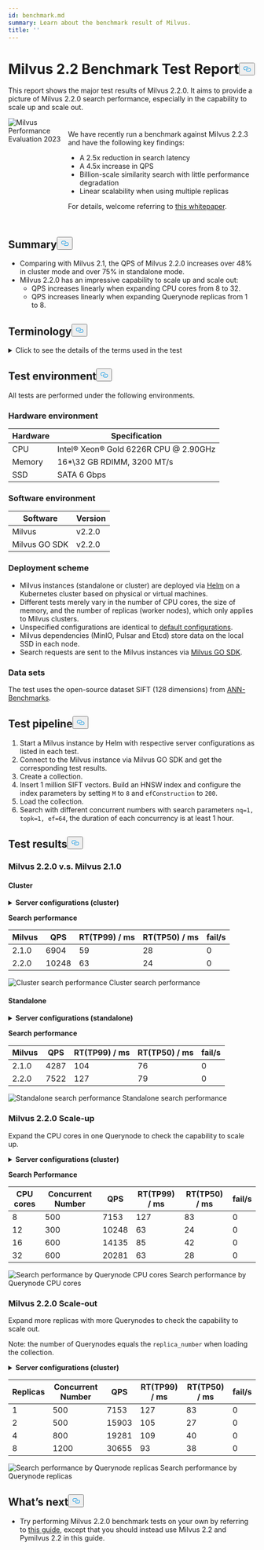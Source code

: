 ```yaml
---
id: benchmark.md
summary: Learn about the benchmark result of Milvus.
title: ''
---
```

<h1 id="Milvus-22-Benchmark-Test-Report" class="common-anchor-header">Milvus 2.2 Benchmark Test Report<button data-href="#Milvus-22-Benchmark-Test-Report" class="anchor-icon" translate="no">
      <svg translate="no"
        aria-hidden="true"
        focusable="false"
        height="20"
        version="1.1"
        viewBox="0 0 16 16"
        width="16"
      >
        <path
          fill="#0092E4"
          fill-rule="evenodd"
          d="M4 9h1v1H4c-1.5 0-3-1.69-3-3.5S2.55 3 4 3h4c1.45 0 3 1.69 3 3.5 0 1.41-.91 2.72-2 3.25V8.59c.58-.45 1-1.27 1-2.09C10 5.22 8.98 4 8 4H4c-.98 0-2 1.22-2 2.5S3 9 4 9zm9-3h-1v1h1c1 0 2 1.22 2 2.5S13.98 12 13 12H9c-.98 0-2-1.22-2-2.5 0-.83.42-1.64 1-2.09V6.25c-1.09.53-2 1.84-2 3.25C6 11.31 7.55 13 9 13h4c1.45 0 3-1.69 3-3.5S14.5 6 13 6z"
        ></path>
      </svg>
    </button></h1><p>This report shows the major test results of Milvus 2.2.0. It aims to provide a picture of Milvus 2.2.0 search performance, especially in the capability to scale up and scale out.</p>
<div class="alert note">
  <div style="display: flex;">
      <div style="flex:0.3;">
      <img translate="no" src="https://zilliz.com/images/whitepaper/performance.png" alt="Milvus Performance Evaluation 2023">
  </div>
  <div style="flex:1; padding: 10px; ">
    <p>We have recently run a benchmark against Milvus 2.2.3 and have the following key findings:</p>
    <ul>
      <li>A 2.5x reduction in search latency</li>
      <li>A 4.5x increase in QPS</li>
      <li>Billion-scale similarity search with little performance degradation</li>
      <li>Linear scalability when using multiple replicas</li>
    </ul>
    <p>For details, welcome referring to <a href="https://zilliz.com/resources/whitepaper/milvus-performance-benchmark">this whitepaper</a>. </p>
  </div>
</div>
<h2 id="Summary" class="common-anchor-header">Summary<button data-href="#Summary" class="anchor-icon" translate="no">
      <svg translate="no"
        aria-hidden="true"
        focusable="false"
        height="20"
        version="1.1"
        viewBox="0 0 16 16"
        width="16"
      >
        <path
          fill="#0092E4"
          fill-rule="evenodd"
          d="M4 9h1v1H4c-1.5 0-3-1.69-3-3.5S2.55 3 4 3h4c1.45 0 3 1.69 3 3.5 0 1.41-.91 2.72-2 3.25V8.59c.58-.45 1-1.27 1-2.09C10 5.22 8.98 4 8 4H4c-.98 0-2 1.22-2 2.5S3 9 4 9zm9-3h-1v1h1c1 0 2 1.22 2 2.5S13.98 12 13 12H9c-.98 0-2-1.22-2-2.5 0-.83.42-1.64 1-2.09V6.25c-1.09.53-2 1.84-2 3.25C6 11.31 7.55 13 9 13h4c1.45 0 3-1.69 3-3.5S14.5 6 13 6z"
        ></path>
      </svg>
    </button></h2><ul>
<li>Comparing with Milvus 2.1, the QPS of Milvus 2.2.0 increases over 48% in cluster mode and over 75% in standalone mode.</li>
<li>Milvus 2.2.0 has an impressive capability to scale up and scale out:
<ul>
<li>QPS increases linearly when expanding CPU cores from 8 to 32.</li>
<li>QPS increases linearly when expanding Querynode replicas from 1 to 8.</li>
</ul></li>
</ul>
<h2 id="Terminology" class="common-anchor-header">Terminology<button data-href="#Terminology" class="anchor-icon" translate="no">
      <svg translate="no"
        aria-hidden="true"
        focusable="false"
        height="20"
        version="1.1"
        viewBox="0 0 16 16"
        width="16"
      >
        <path
          fill="#0092E4"
          fill-rule="evenodd"
          d="M4 9h1v1H4c-1.5 0-3-1.69-3-3.5S2.55 3 4 3h4c1.45 0 3 1.69 3 3.5 0 1.41-.91 2.72-2 3.25V8.59c.58-.45 1-1.27 1-2.09C10 5.22 8.98 4 8 4H4c-.98 0-2 1.22-2 2.5S3 9 4 9zm9-3h-1v1h1c1 0 2 1.22 2 2.5S13.98 12 13 12H9c-.98 0-2-1.22-2-2.5 0-.83.42-1.64 1-2.09V6.25c-1.09.53-2 1.84-2 3.25C6 11.31 7.55 13 9 13h4c1.45 0 3-1.69 3-3.5S14.5 6 13 6z"
        ></path>
      </svg>
    </button></h2><p><details>
<summary>Click to see the details of the terms used in the test</summary>
<table class="terminology">
<thead>
<tr>
<th>Term</th>
<th>Description</th>
</tr>
</thead>
<tbody>
<tr>
<td>nq</td>
<td>Number of vectors to be searched in one search request</td>
</tr>
<tr>
<td>topk</td>
<td>Number of the nearest vectors to be retrieved for each vector (in nq) in a search request</td>
</tr>
<tr>
<td>ef</td>
<td>A search parameter specific to <a href="https://milvus.io/docs/v2.2.x/index.md">HNSW index</a></td>
</tr>
<tr>
<td>RT</td>
<td>Response time from sending the request to receiving the response</td>
</tr>
<tr>
<td>QPS</td>
<td>Number of search requests that are successfully processed per second</td>
</tr>
</tbody>
</table>
</details></p>
<h2 id="Test-environment" class="common-anchor-header">Test environment<button data-href="#Test-environment" class="anchor-icon" translate="no">
      <svg translate="no"
        aria-hidden="true"
        focusable="false"
        height="20"
        version="1.1"
        viewBox="0 0 16 16"
        width="16"
      >
        <path
          fill="#0092E4"
          fill-rule="evenodd"
          d="M4 9h1v1H4c-1.5 0-3-1.69-3-3.5S2.55 3 4 3h4c1.45 0 3 1.69 3 3.5 0 1.41-.91 2.72-2 3.25V8.59c.58-.45 1-1.27 1-2.09C10 5.22 8.98 4 8 4H4c-.98 0-2 1.22-2 2.5S3 9 4 9zm9-3h-1v1h1c1 0 2 1.22 2 2.5S13.98 12 13 12H9c-.98 0-2-1.22-2-2.5 0-.83.42-1.64 1-2.09V6.25c-1.09.53-2 1.84-2 3.25C6 11.31 7.55 13 9 13h4c1.45 0 3-1.69 3-3.5S14.5 6 13 6z"
        ></path>
      </svg>
    </button></h2><p>All tests are performed under the following environments.</p>
<h3 id="Hardware-environment" class="common-anchor-header">Hardware environment</h3><table>
<thead>
<tr><th>Hardware</th><th>Specification</th></tr>
</thead>
<tbody>
<tr><td>CPU</td><td>Intel® Xeon® Gold 6226R CPU @ 2.90GHz</td></tr>
<tr><td>Memory</td><td>16*\32 GB RDIMM, 3200 MT/s</td></tr>
<tr><td>SSD</td><td>SATA 6 Gbps</td></tr>
</tbody>
</table>
<h3 id="Software-environment" class="common-anchor-header">Software environment</h3><table>
<thead>
<tr><th>Software</th><th>Version</th></tr>
</thead>
<tbody>
<tr><td>Milvus</td><td>v2.2.0</td></tr>
<tr><td>Milvus GO SDK</td><td>v2.2.0</td></tr>
</tbody>
</table>
<h3 id="Deployment-scheme" class="common-anchor-header">Deployment scheme</h3><ul>
<li>Milvus instances (standalone or cluster) are deployed via <a href="https://milvus.io/docs/install_standalone-helm.md">Helm</a> on a Kubernetes cluster based on physical or virtual machines.</li>
<li>Different tests merely vary in the number of CPU cores, the size of memory, and the number of replicas (worker nodes), which only applies to Milvus clusters.</li>
<li>Unspecified configurations are identical to <a href="https://github.com/milvus-io/milvus-helm/blob/master/charts/milvus/values.yaml">default configurations</a>.</li>
<li>Milvus dependencies (MinIO, Pulsar and Etcd) store data on the local SSD in each node.</li>
<li>Search requests are sent to the Milvus instances via <a href="https://github.com/milvus-io/milvus-sdk-go/tree/master/tests">Milvus GO SDK</a>.</li>
</ul>
<h3 id="Data-sets" class="common-anchor-header">Data sets</h3><p>The test uses the open-source dataset SIFT (128 dimensions) from <a href="https://github.com/erikbern/ann-benchmarks/#data-sets">ANN-Benchmarks</a>.</p>
<h2 id="Test-pipeline" class="common-anchor-header">Test pipeline<button data-href="#Test-pipeline" class="anchor-icon" translate="no">
      <svg translate="no"
        aria-hidden="true"
        focusable="false"
        height="20"
        version="1.1"
        viewBox="0 0 16 16"
        width="16"
      >
        <path
          fill="#0092E4"
          fill-rule="evenodd"
          d="M4 9h1v1H4c-1.5 0-3-1.69-3-3.5S2.55 3 4 3h4c1.45 0 3 1.69 3 3.5 0 1.41-.91 2.72-2 3.25V8.59c.58-.45 1-1.27 1-2.09C10 5.22 8.98 4 8 4H4c-.98 0-2 1.22-2 2.5S3 9 4 9zm9-3h-1v1h1c1 0 2 1.22 2 2.5S13.98 12 13 12H9c-.98 0-2-1.22-2-2.5 0-.83.42-1.64 1-2.09V6.25c-1.09.53-2 1.84-2 3.25C6 11.31 7.55 13 9 13h4c1.45 0 3-1.69 3-3.5S14.5 6 13 6z"
        ></path>
      </svg>
    </button></h2><ol>
<li>Start a Milvus instance by Helm with respective server configurations as listed in each test.</li>
<li>Connect to the Milvus instance via Milvus GO SDK and get the corresponding test results.</li>
<li>Create a collection.</li>
<li>Insert 1 million SIFT vectors. Build an HNSW index and configure the index parameters by setting <code translate="no">M</code> to <code translate="no">8</code> and <code translate="no">efConstruction</code> to <code translate="no">200</code>.</li>
<li>Load the collection.</li>
<li>Search with different concurrent numbers with search parameters <code translate="no">nq=1, topk=1, ef=64</code>, the duration of each concurrency is at least 1 hour.</li>
</ol>
<h2 id="Test-results" class="common-anchor-header">Test results<button data-href="#Test-results" class="anchor-icon" translate="no">
      <svg translate="no"
        aria-hidden="true"
        focusable="false"
        height="20"
        version="1.1"
        viewBox="0 0 16 16"
        width="16"
      >
        <path
          fill="#0092E4"
          fill-rule="evenodd"
          d="M4 9h1v1H4c-1.5 0-3-1.69-3-3.5S2.55 3 4 3h4c1.45 0 3 1.69 3 3.5 0 1.41-.91 2.72-2 3.25V8.59c.58-.45 1-1.27 1-2.09C10 5.22 8.98 4 8 4H4c-.98 0-2 1.22-2 2.5S3 9 4 9zm9-3h-1v1h1c1 0 2 1.22 2 2.5S13.98 12 13 12H9c-.98 0-2-1.22-2-2.5 0-.83.42-1.64 1-2.09V6.25c-1.09.53-2 1.84-2 3.25C6 11.31 7.55 13 9 13h4c1.45 0 3-1.69 3-3.5S14.5 6 13 6z"
        ></path>
      </svg>
    </button></h2><h3 id="Milvus-220-vs-Milvus-210" class="common-anchor-header">Milvus 2.2.0 v.s. Milvus 2.1.0</h3><h4 id="Cluster" class="common-anchor-header">Cluster</h4><p><details>
<summary><b>Server configurations (cluster)</b></summary></p>
<pre><code translate="no" class="language-yaml"><span class="hljs-attr">queryNode</span>:
  <span class="hljs-attr">replicas</span>: <span class="hljs-number">1</span>
  <span class="hljs-attr">resources</span>:
    <span class="hljs-attr">limits</span>:
      <span class="hljs-attr">cpu</span>: <span class="hljs-string">&quot;12.0&quot;</span>
      <span class="hljs-attr">memory</span>: 8Gi
    <span class="hljs-attr">requests</span>:
      <span class="hljs-attr">cpu</span>: <span class="hljs-string">&quot;12.0&quot;</span>
      <span class="hljs-attr">memory</span>: 8Gi
<button class="copy-code-btn"></button></code></pre>
<p></details></p>
<p><strong>Search performance</strong></p>
<table>
<thead>
<tr><th>Milvus</th><th>QPS</th><th>RT(TP99) / ms</th><th>RT(TP50) / ms</th><th>fail/s</th></tr>
</thead>
<tbody>
<tr><td>2.1.0</td><td>6904</td><td>59</td><td>28</td><td>0</td></tr>
<tr><td>2.2.0</td><td>10248</td><td>63</td><td>24</td><td>0</td></tr>
</tbody>
</table>
<p>
  <span class="img-wrapper">
    <img translate="no" src="/docs/v2.2.x/assets/cluster_search_performance_210_vs_220.png" alt="Cluster search performance" class="doc-image" id="cluster-search-performance" />
    <span>Cluster search performance</span>
  </span>
</p>
<h4 id="Standalone" class="common-anchor-header">Standalone</h4><p><details>
<summary><b>Server configurations (standalone)</b></summary></p>
<pre><code translate="no" class="language-yaml"><span class="hljs-attr">standalone</span>:
  <span class="hljs-attr">replicas</span>: <span class="hljs-number">1</span>
  <span class="hljs-attr">resources</span>:
    <span class="hljs-attr">limits</span>:
      <span class="hljs-attr">cpu</span>: <span class="hljs-string">&quot;12.0&quot;</span>
      <span class="hljs-attr">memory</span>: 16Gi
    <span class="hljs-attr">requests</span>:
      <span class="hljs-attr">cpu</span>: <span class="hljs-string">&quot;12.0&quot;</span>
      <span class="hljs-attr">memory</span>: 16Gi
<button class="copy-code-btn"></button></code></pre>
<p></details></p>
<p><strong>Search performance</strong></p>
<table>
<thead>
<tr><th>Milvus</th><th>QPS</th><th>RT(TP99) / ms</th><th>RT(TP50) / ms</th><th>fail/s</th></tr>
</thead>
<tbody>
<tr><td>2.1.0</td><td>4287</td><td>104</td><td>76</td><td>0</td></tr>
<tr><td>2.2.0</td><td>7522</td><td>127</td><td>79</td><td>0</td></tr>
</tbody>
</table>
<p>
  <span class="img-wrapper">
    <img translate="no" src="/docs/v2.2.x/assets/standalone_search_performance_210_vs_220.png" alt="Standalone search performance" class="doc-image" id="standalone-search-performance" />
    <span>Standalone search performance</span>
  </span>
</p>
<h3 id="Milvus-220-Scale-up" class="common-anchor-header">Milvus 2.2.0 Scale-up</h3><p>Expand the CPU cores in one Querynode to check the capability to scale up.</p>
<p><details>
<summary><b>Server configurations (cluster)</b></summary></p>
<pre><code translate="no" class="language-yaml"><span class="hljs-attr">queryNode</span>:
 <span class="hljs-attr">replicas</span>: <span class="hljs-number">1</span>
 <span class="hljs-attr">resources</span>:
   <span class="hljs-attr">limits</span>:
     <span class="hljs-attr">cpu</span>: <span class="hljs-string">&quot;8.0&quot;</span> /<span class="hljs-string">&quot;12.0&quot;</span> /<span class="hljs-string">&quot;16.0&quot;</span> /<span class="hljs-string">&quot;32.0&quot;</span>
     <span class="hljs-attr">memory</span>: 8Gi
   <span class="hljs-attr">requests</span>:
     <span class="hljs-attr">cpu</span>: <span class="hljs-string">&quot;8.0&quot;</span> /<span class="hljs-string">&quot;12.0&quot;</span> /<span class="hljs-string">&quot;16.0&quot;</span> /<span class="hljs-string">&quot;32.0&quot;</span>
     <span class="hljs-attr">memory</span>: 8Gi
<button class="copy-code-btn"></button></code></pre>
<p></details></p>
<p><strong>Search Performance</strong></p>
<table>
<thead>
<tr><th>CPU cores</th><th>Concurrent Number</th><th>QPS</th><th>RT(TP99) / ms</th><th>RT(TP50) / ms</th><th>fail/s</th></tr>
</thead>
<tbody>
<tr><td>8</td><td>500</td><td>7153</td><td>127</td><td>83</td><td>0</td></tr>
<tr><td>12</td><td>300</td><td>10248</td><td>63</td><td>24</td><td>0</td></tr>
<tr><td>16</td><td>600</td><td>14135</td><td>85</td><td>42</td><td>0</td></tr>
<tr><td>32</td><td>600</td><td>20281</td><td>63</td><td>28</td><td>0</td></tr>
</tbody>
</table>
<p>
  <span class="img-wrapper">
    <img translate="no" src="/docs/v2.2.x/assets/search_performance_by_querynode_cpu_cores.png" alt="Search performance by Querynode CPU cores" class="doc-image" id="search-performance-by-querynode-cpu-cores" />
    <span>Search performance by Querynode CPU cores</span>
  </span>
</p>
<h3 id="Milvus-220-Scale-out" class="common-anchor-header">Milvus 2.2.0 Scale-out</h3><p>Expand more replicas with more Querynodes to check the capability to scale out.</p>
<div class="alert note">
<p>Note: the number of Querynodes equals the <code translate="no">replica_number</code> when loading the collection.</p>
</div>
<p><details>
<summary><b>Server configurations (cluster)</b></summary></p>
<pre><code translate="no" class="language-yaml"><span class="hljs-attr">queryNode</span>:
  <span class="hljs-attr">replicas</span>: <span class="hljs-number">1</span> / <span class="hljs-number">2</span> / <span class="hljs-number">4</span> / <span class="hljs-number">8</span>      
  <span class="hljs-attr">resources</span>:
    <span class="hljs-attr">limits</span>:
      <span class="hljs-attr">cpu</span>: <span class="hljs-string">&quot;8.0&quot;</span>
      <span class="hljs-attr">memory</span>: 8Gi
    <span class="hljs-attr">requests</span>:
      <span class="hljs-attr">cpu</span>: <span class="hljs-string">&quot;8.0&quot;</span>
      <span class="hljs-attr">memory</span>: 8Gi
<button class="copy-code-btn"></button></code></pre>
<p></details></p>
<table>
<thead>
<tr><th>Replicas</th><th>Concurrent Number</th><th>QPS</th><th>RT(TP99) / ms</th><th>RT(TP50) / ms</th><th>fail/s</th></tr>
</thead>
<tbody>
<tr><td>1</td><td>500</td><td>7153</td><td>127</td><td>83</td><td>0</td></tr>
<tr><td>2</td><td>500</td><td>15903</td><td>105</td><td>27</td><td>0</td></tr>
<tr><td>4</td><td>800</td><td>19281</td><td>109</td><td>40</td><td>0</td></tr>
<tr><td>8</td><td>1200</td><td>30655</td><td>93</td><td>38</td><td>0</td></tr>
</tbody>
</table>
<p>
  <span class="img-wrapper">
    <img translate="no" src="/docs/v2.2.x/assets/search_performance_by_querynode_replicas.png" alt="Search performance by Querynode replicas" class="doc-image" id="search-performance-by-querynode-replicas" />
    <span>Search performance by Querynode replicas</span>
  </span>
</p>
<h2 id="Whats-next" class="common-anchor-header">What’s next<button data-href="#Whats-next" class="anchor-icon" translate="no">
      <svg translate="no"
        aria-hidden="true"
        focusable="false"
        height="20"
        version="1.1"
        viewBox="0 0 16 16"
        width="16"
      >
        <path
          fill="#0092E4"
          fill-rule="evenodd"
          d="M4 9h1v1H4c-1.5 0-3-1.69-3-3.5S2.55 3 4 3h4c1.45 0 3 1.69 3 3.5 0 1.41-.91 2.72-2 3.25V8.59c.58-.45 1-1.27 1-2.09C10 5.22 8.98 4 8 4H4c-.98 0-2 1.22-2 2.5S3 9 4 9zm9-3h-1v1h1c1 0 2 1.22 2 2.5S13.98 12 13 12H9c-.98 0-2-1.22-2-2.5 0-.83.42-1.64 1-2.09V6.25c-1.09.53-2 1.84-2 3.25C6 11.31 7.55 13 9 13h4c1.45 0 3-1.69 3-3.5S14.5 6 13 6z"
        ></path>
      </svg>
    </button></h2><ul>
<li>Try performing Milvus 2.2.0 benchmark tests on your own by referring to <a href="https://milvus.io/blog/2022-08-16-A-Quick-Guide-to-Benchmarking-Milvus-2-1.md">this guide</a>, except that you should instead use Milvus 2.2 and Pymilvus 2.2 in this guide.</li>
</ul>
